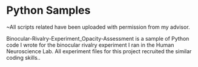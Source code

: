 # Python Samples

~All scripts related have been uploaded with permission from my advisor.

Binocular-Rivalry-Experiment_Opacity-Assessment is a sample of Python code I wrote for the binocular rivalry experiment I ran in the Human Neuroscience Lab. All experiment files for this project recruited the similar coding skills..
